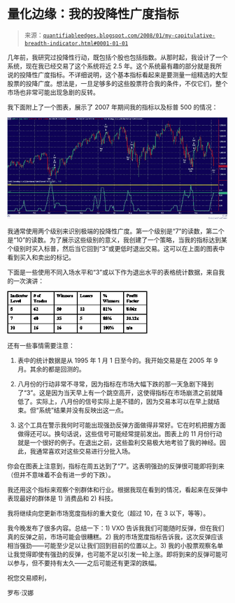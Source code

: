 <!--yml

分类：未分类

日期：2024-05-18 08:37:45

-->

# 量化边缘：我的投降性广度指标

> 来源：[`quantifiableedges.blogspot.com/2008/01/my-capitulative-breadth-indicator.html#0001-01-01`](http://quantifiableedges.blogspot.com/2008/01/my-capitulative-breadth-indicator.html#0001-01-01)

几年前，我研究过投降性行动，既包括个股也包括指数。从那时起，我设计了一个系统，现在我已经交易了这个系统将近 2.5 年。这个系统最有趣的部分就是我所说的投降性广度指标。不详细说明，这个基本指标看起来是要测量一组精选的大型股票的投降广度。想法是，一旦足够多的这些股票符合我的条件，不仅它们，整个市场也非常可能出现急剧的反转。

我下面附上了一个图表，展示了 2007 年期间我的指标以及标普 500 的情况：

![](img/0baafbc923dd260dc28569855e22fbee.png)

我通常使用两个级别来识别极端的投降性广度。第一个级别是“7”的读数，第二个是“10”的读数。为了展示这些级别的意义，我创建了一个策略，当我的指标达到某个级别时买入标普，然后当它回到“3”或更低时退出交易。这可以在上面的图表中看到买入和卖出的标记。

下面是一些使用不同入场水平和“3”或以下作为退出水平的表格统计数据，来自我的一次演讲：

![](img/a19d62d164496abaea854cdf97e2a433.png)

还有一些事情需要注意：

1) 表中的统计数据是从 1995 年 1 月 1 日至今的。我开始交易是在 2005 年 9 月。其余的都是回测的。

2) 八月份的行动非常不寻常，因为指标在市场大幅下跌的那一天急剧下降到了“3”。这是因为当天早上有一个跳空高开，这使得指标在市场崩溃之前就降低了。实际上，八月份的信号实际上是不错的，因为交易本可以在早上就结束。但“系统”结果并没有反映出这一点。

3) 这个工具在警示我何时可能出现强劲反弹方面做得非常好。它在时机把握方面做得还可以。换句话说，这些信号可能经常提前发出。图表上的 11 月份行动就是一个很好的例子。在退出之前，这些盈利交易极大地考验了我的神经。因此，我通常喜欢对这些交易进行分批入场。

你会在图表上注意到，指标在周五达到了“7”。这表明强劲的反弹很可能即将到来（但并不意味着不会有进一步的下跌）。

我还用这个指标来观察个别群体和行业。根据我现在看到的情况，看起来在反弹中表现最好的群体是 1) 消费品和 2) 科技。

我将继续向您更新市场宽度指标的重大变化（超过 10，在 3 以下，等等）。

我今晚发布了很多内容。总结一下：1) VXO 告诉我我们可能随时反弹，但在我们真的反弹之前，市场可能会很糟糕。2) 我的市场宽度指标告诉我，这次反弹应该相当强劲——可能至少足以让我们回到目前的位置以上。3) 我的小股票观察名单让我觉得即使有强劲的反弹，也可能不足以引发一轮上涨。即将到来的反弹可能可以参与，但不要持有太久——之后可能还有更深的跌幅。

祝您交易顺利，

罗布·汉娜
